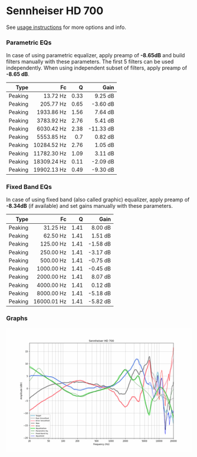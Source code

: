 # Sennheiser HD 700
See [usage instructions](https://github.com/jaakkopasanen/AutoEq#usage) for more options and info.

### Parametric EQs
In case of using parametric equalizer, apply preamp of **-8.65dB** and build filters manually
with these parameters. The first 5 filters can be used independently.
When using independent subset of filters, apply preamp of **-8.65 dB**.

| Type    | Fc          |    Q | Gain      |
|--------:|------------:|-----:|----------:|
| Peaking | 13.72 Hz    | 0.33 | 9.25 dB   |
| Peaking | 205.77 Hz   | 0.65 | -3.60 dB  |
| Peaking | 1933.86 Hz  | 1.56 | 7.64 dB   |
| Peaking | 3783.92 Hz  | 2.76 | 5.41 dB   |
| Peaking | 6030.42 Hz  | 2.38 | -11.33 dB |
| Peaking | 5553.85 Hz  | 0.7  | 0.82 dB   |
| Peaking | 10284.52 Hz | 2.76 | 1.05 dB   |
| Peaking | 11782.30 Hz | 1.09 | 3.11 dB   |
| Peaking | 18309.24 Hz | 0.11 | -2.09 dB  |
| Peaking | 19902.13 Hz | 0.49 | -9.30 dB  |

### Fixed Band EQs
In case of using fixed band (also called graphic) equalizer, apply preamp of **-8.34dB**
(if available) and set gains manually with these parameters.

| Type    | Fc          |    Q | Gain     |
|--------:|------------:|-----:|---------:|
| Peaking | 31.25 Hz    | 1.41 | 8.00 dB  |
| Peaking | 62.50 Hz    | 1.41 | 1.51 dB  |
| Peaking | 125.00 Hz   | 1.41 | -1.58 dB |
| Peaking | 250.00 Hz   | 1.41 | -3.17 dB |
| Peaking | 500.00 Hz   | 1.41 | -0.75 dB |
| Peaking | 1000.00 Hz  | 1.41 | -0.45 dB |
| Peaking | 2000.00 Hz  | 1.41 | 8.07 dB  |
| Peaking | 4000.00 Hz  | 1.41 | 0.12 dB  |
| Peaking | 8000.00 Hz  | 1.41 | -5.18 dB |
| Peaking | 16000.01 Hz | 1.41 | -5.82 dB |

### Graphs
![](./Sennheiser%20HD%20700.png)